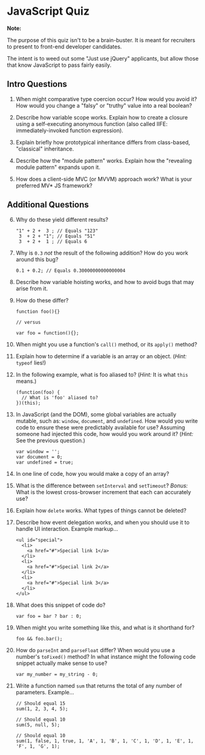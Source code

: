 # JavaScript Quiz

**Note:**

The purpose of this quiz isn't to be a brain-buster. It is meant for recruiters to present to front-end developer candidates.

The intent is to weed out some "Just use jQuery" applicants, but allow those that know JavaScript to pass fairly easily.

## Intro Questions

01. When might comparative type coercion occur? How would you avoid it? How would you change a "falsy" or "truthy" value into a real boolean?

02. Describe how variable scope works. Explain how to create a closure using a self-executing anonymous function (also called IIFE: immediately-invoked function expression).

03. Explain briefly how prototypical inheritance differs from class-based, "classical" inheritance.

04. Describe how the "module pattern" works. Explain how the "revealing module pattern" expands upon it.

05. How does a client-side MVC (or MVVM) approach work? What is your preferred MV* JS framework?

## Additional Questions

06. Why do these yield different results?

        "1" + 2 +  3 ; // Equals "123"
         3  + 2 + "1"; // Equals "51"
         3  + 2 +  1 ; // Equals 6

07. Why is `0.3` *not* the result of the following addition? How do you work around this bug?

        0.1 + 0.2; // Equals 0.30000000000000004

08. Describe how variable hoisting works, and how to avoid bugs that may arise from it.

09. How do these differ?

        function foo(){}

        // versus

        var foo = function(){};

10. When might you use a function's `call()` method, or its `apply()` method?

11. Explain how to determine if a variable is an array or an object. (*Hint:* `typeof` lies!)

12. In the following example, what is foo aliased to? (*Hint:* It is what `this` means.)

        (function(foo) {
          // What is 'foo' aliased to?
        })(this);

13. In JavaScript (and the DOM), some global variables are actually mutable, such as: `window`, `document`, and `undefined`. How would you write code to ensure these were predictably available for use? Assuming someone had injected this code, how would you work around it? (*Hint:* See the previous question.)

        var window = '';
        var document = 0;
        var undefined = true;

14. In one line of code, how you would make a copy of an array?

15. What is the difference between `setInterval` and `setTimeout`? *Bonus:* What is the lowest cross-browser increment that each can accurately use?

16. Explain how `delete` works. What types of things cannot be deleted?

17. Describe how event delegation works, and when you should use it to handle UI interaction. Example markup&hellip;

        <ul id="special">
          <li>
            <a href="#">Special link 1</a>
          </li>
          <li>
            <a href="#">Special link 2</a>
          </li>
          <li>
            <a href="#">Special link 3</a>
          </li>
        </ul>

18. What does this snippet of code do?

        var foo = bar ? bar : 0;

19. When might you write something like this, and what is it shorthand for?

        foo && foo.bar();

20. How do `parseInt` and `parseFloat` differ? When would you use a number's `toFixed()` method? In what instance might the following code snippet actually make sense to use?

        var my_number = my_string - 0;

21. Write a function named `sum` that returns the total of any number of parameters. Example&hellip;

        // Should equal 15
        sum(1, 2, 3, 4, 5);

        // Should equal 10
        sum(5, null, 5);

        // Should equal 10
        sum(1, false, 1, true, 1, 'A', 1, 'B', 1, 'C', 1, 'D', 1, 'E', 1, 'F', 1, 'G', 1);